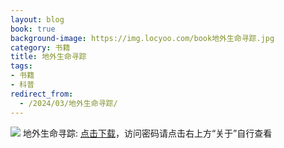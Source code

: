 ```yaml
---
layout: blog
book: true
background-image: https://img.locyoo.com/book地外生命寻踪.jpg
category: 书籍
title: 地外生命寻踪
tags:
- 书籍
- 科普
redirect_from:
  - /2024/03/地外生命寻踪/
---
```

![](https://img.locyoo.com/book地外生命寻踪.jpg)
地外生命寻踪: <a name = "ref1" href="https://url18.ctfile.com/f/50983618-1268598250-ba534f?p=3619">点击下载</a>，访问密码请点击右上方“关于”自行查看